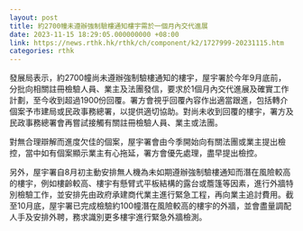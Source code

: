```yaml
---
layout: post
title: 約2700幢未遵辦強制驗樓通知樓宇需於一個月內交代進展
date: 2023-11-15 18:29:05.000000000 +08:00
link: https://news.rthk.hk/rthk/ch/component/k2/1727999-20231115.htm
categories: rthk
---
```


發展局表示，約2700幢尚未遵辦強制驗樓通知的樓宇，屋宇署於今年9月底前，分批向相關註冊檢驗人員、業主及法團發信，要求於1個月內交代進展及確實工作計劃，至今收到超過1900份回覆。署方會視乎回覆內容作出適當跟進，包括轉介個案予市建局或民政事務總署，以提供適切協助。對尚未收到回覆的樓宇，署方及民政事務總署會再嘗試接觸有關註冊檢驗人員、業主或法團。

對無合理辯解而進度欠佳的個案，屋宇署會由今季開始向有關法團或業主提出檢控，當中如有個案顯示業主有心拖延，署方會優先處理，盡早提出檢控。

另外，屋宇署自8月初主動安排無人機為未如期遵辦強制驗樓通知而潛在風險較高的樓宇，例如樓齡較高、樓宇有懸臂式平板結構的露台或簷篷等因素，進行外牆特別檢驗工作，並安排先由政府承建商代業主進行緊急工程，再向業主追討費用。截至10月底，屋宇署已完成檢驗約100幢潛在風險較高的樓宇的外牆，並會盡量調配人手及安排外聘，務求識別更多樓宇進行緊急外牆檢測。
